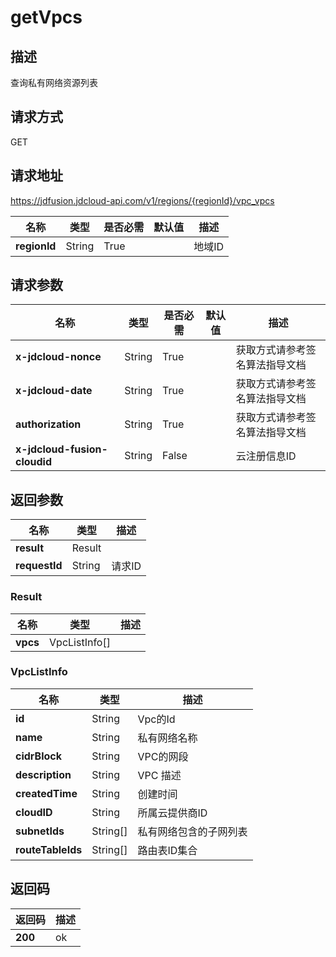 # getVpcs


## 描述
查询私有网络资源列表

## 请求方式
GET

## 请求地址
https://jdfusion.jdcloud-api.com/v1/regions/{regionId}/vpc_vpcs

|名称|类型|是否必需|默认值|描述|
|---|---|---|---|---|
|**regionId**|String|True| |地域ID|

## 请求参数
|名称|类型|是否必需|默认值|描述|
|---|---|---|---|---|
|**x-jdcloud-nonce**|String|True| |获取方式请参考签名算法指导文档|
|**x-jdcloud-date**|String|True| |获取方式请参考签名算法指导文档|
|**authorization**|String|True| |获取方式请参考签名算法指导文档|
|**x-jdcloud-fusion-cloudid**|String|False| |云注册信息ID|


## 返回参数
|名称|类型|描述|
|---|---|---|
|**result**|Result| |
|**requestId**|String|请求ID|

### Result
|名称|类型|描述|
|---|---|---|
|**vpcs**|VpcListInfo[]| |
### VpcListInfo
|名称|类型|描述|
|---|---|---|
|**id**|String|Vpc的Id|
|**name**|String|私有网络名称|
|**cidrBlock**|String|VPC的网段|
|**description**|String|VPC 描述|
|**createdTime**|String|创建时间|
|**cloudID**|String|所属云提供商ID|
|**subnetIds**|String[]|私有网络包含的子网列表|
|**routeTableIds**|String[]|路由表ID集合|

## 返回码
|返回码|描述|
|---|---|
|**200**|ok|
